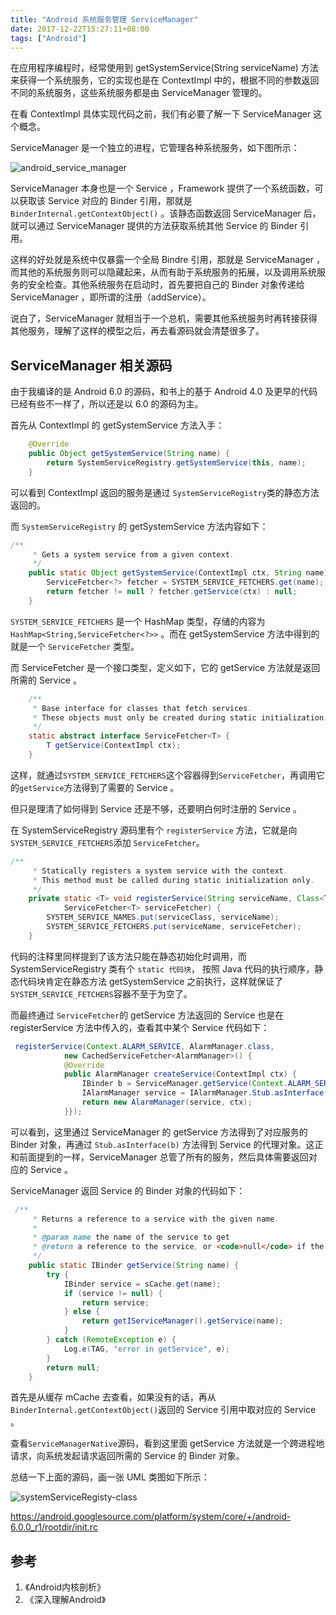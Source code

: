 ```yaml
---
title: "Android 系统服务管理 ServiceManager"
date: 2017-12-22T15:27:11+08:00
tags: ["Android"]
---
```



在应用程序编程时，经常使用到 getSystemService(String serviceName) 方法来获得一个系统服务，它的实现也是在 ContextImpl 中的，根据不同的参数返回不同的系统服务，这些系统服务都是由 ServiceManager 管理的。

<!--more-->

在看 ContextImpl 具体实现代码之前，我们有必要了解一下 ServiceManager 这个概念。

ServiceManager 是一个独立的进程，它管理各种系统服务，如下图所示：


![android_service_manager](http://7xqe3m.com1.z0.glb.clouddn.com/blog-android_service_manager.png)


ServiceManager 本身也是一个 Service ，Framework 提供了一个系统函数，可以获取该 Service 对应的 Binder 引用，那就是 `BinderInternal.getContextObject()` 。该静态函数返回 ServiceManager 后，就可以通过 ServiceManager 提供的方法获取系统其他 Service 的 Binder 引用。


这样的好处就是系统中仅暴露一个全局 Bindre 引用，那就是 ServiceManager ，而其他的系统服务则可以隐藏起来，从而有助于系统服务的拓展，以及调用系统服务的安全检查。其他系统服务在启动时，首先要把自己的 Binder 对象传递给 ServiceManager ，即所谓的注册（addService）。


说白了，ServiceManager 就相当于一个总机，需要其他系统服务时再转接获得其他服务，理解了这样的模型之后，再去看源码就会清楚很多了。


## ServiceManager 相关源码

由于我编译的是 Android 6.0 的源码，和书上的基于 Android 4.0 及更早的代码已经有些不一样了，所以还是以 6.0 的源码为主。


首先从 ContextImpl 的 getSystemService 方法入手：

``` java
    @Override
    public Object getSystemService(String name) {
        return SystemServiceRegistry.getSystemService(this, name);
    }
```

可以看到 ContextImpl 返回的服务是通过 `SystemServiceRegistry`类的静态方法返回的。

而 `SystemServiceRegistry` 的 getSystemService 方法内容如下：
``` java
/**
     * Gets a system service from a given context.
     */
    public static Object getSystemService(ContextImpl ctx, String name) {
        ServiceFetcher<?> fetcher = SYSTEM_SERVICE_FETCHERS.get(name);
        return fetcher != null ? fetcher.getService(ctx) : null;
    }
```

`SYSTEM_SERVICE_FETCHERS` 是一个 HashMap 类型，存储的内容为 `HashMap<String,ServiceFetcher<?>>` 。而在 getSystemService 方法中得到的就是一个 `ServiceFetcher` 类型。

而 ServiceFetcher 是一个接口类型，定义如下，它的 getService 方法就是返回所需的 Service 。
``` java
    /**
     * Base interface for classes that fetch services.
     * These objects must only be created during static initialization.
     */
    static abstract interface ServiceFetcher<T> {
        T getService(ContextImpl ctx);
    }
```

这样，就通过`SYSTEM_SERVICE_FETCHERS`这个容器得到`ServiceFetcher`，再调用它的`getService`方法得到了需要的 Service 。

但只是理清了如何得到 Service 还是不够，还要明白何时注册的 Service 。

在 SystemServiceRegistry 源码里有个 `registerService` 方法，它就是向`SYSTEM_SERVICE_FETCHERS`添加 `ServiceFetcher`。

``` java
/**
     * Statically registers a system service with the context.
     * This method must be called during static initialization only.
     */
    private static <T> void registerService(String serviceName, Class<T> serviceClass,
            ServiceFetcher<T> serviceFetcher) {
        SYSTEM_SERVICE_NAMES.put(serviceClass, serviceName);
        SYSTEM_SERVICE_FETCHERS.put(serviceName, serviceFetcher);
    }
```
代码的注释里同样提到了该方法只能在静态初始化时调用，而 SystemServiceRegistry 类有个 `static 代码块`， 按照 Java 代码的执行顺序，静态代码块肯定在静态方法 getSystemService 之前执行，这样就保证了`SYSTEM_SERVICE_FETCHERS`容器不至于为空了。


而最终通过 `ServiceFetcher`的 getService 方法返回的 Service 也是在 registerService 方法中传入的，查看其中某个 Service 代码如下：

``` java
 registerService(Context.ALARM_SERVICE, AlarmManager.class,
            new CachedServiceFetcher<AlarmManager>() {
            @Override
            public AlarmManager createService(ContextImpl ctx) {
                IBinder b = ServiceManager.getService(Context.ALARM_SERVICE);
                IAlarmManager service = IAlarmManager.Stub.asInterface(b);
                return new AlarmManager(service, ctx);
            }});
```

可以看到，这里通过 ServiceManager 的 getService 方法得到了对应服务的 Binder 对象，再通过 `Stub.asInterface(b)` 方法得到 Service 的代理对象。这正和前面提到的一样，ServiceManager 总管了所有的服务，然后具体需要返回对应的 Service 。

ServiceManager 返回 Service 的 Binder 对象的代码如下：
``` java
 /**
     * Returns a reference to a service with the given name.
     * 
     * @param name the name of the service to get
     * @return a reference to the service, or <code>null</code> if the service doesn't exist
     */
    public static IBinder getService(String name) {
        try {
            IBinder service = sCache.get(name);
            if (service != null) {
                return service;
            } else {
                return getIServiceManager().getService(name);
            }
        } catch (RemoteException e) {
            Log.e(TAG, "error in getService", e);
        }
        return null;
    }
```

首先是从缓存 mCache 去查看，如果没有的话，再从`BinderInternal.getContextObject()`返回的 Service 引用中取对应的 Service 。

查看`ServiceManagerNative`源码，看到这里面 getService 方法就是一个跨进程地请求，向系统发起请求返回所需的 Service 的 Binder 对象。

总结一下上面的源码，画一张 UML 类图如下所示：


![systemServiceRegisty-class](http://7xqe3m.com1.z0.glb.clouddn.com/blog-systemServiceRegisty-class.png)


https://android.googlesource.com/platform/system/core/+/android-6.0.0_r1/rootdir/init.rc


## 参考

1. 《Android内核剖析》
2. 《深入理解Android》

